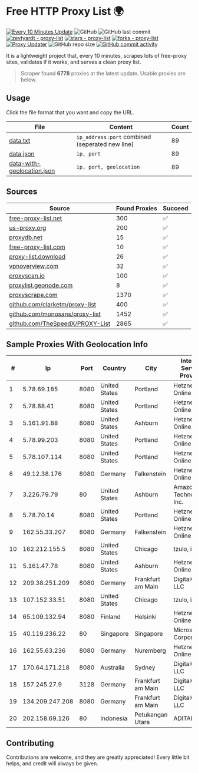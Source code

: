 
# Free HTTP Proxy List 🌍

[![Every 10 Minutes Update](https://github.com/mertguvencli/http-proxy-list/actions/workflows/main.yml/badge.svg?branch=main)](https://github.com/mertguvencli/http-proxy-list/actions/workflows/main.yml)
![GitHub](https://img.shields.io/github/license/mertguvencli/http-proxy-list)
![GitHub last commit](https://img.shields.io/github/last-commit/mertguvencli/http-proxy-list)
[![zevtyardt - proxy-list](https://img.shields.io/static/v1?label=zevtyardt&message=proxy-list&color=blue&logo=github)](https://github.com/zevtyardt/proxy-list "Go to GitHub repo")
[![stars - proxy-list](https://img.shields.io/github/stars/zevtyardt/proxy-list?style=social)](https://github.com/zevtyardt/proxy-list)
[![forks - proxy-list](https://img.shields.io/github/forks/zevtyardt/proxy-list?style=social)](https://github.com/zevtyardt/proxy-list)
[![Proxy Updater](https://github.com/zevtyardt/proxy-list/workflows/Proxy%20Updater/badge.svg)](https://github.com/zevtyardt/proxy-list/actions?query=workflow:"Proxy+Updater")
![GitHub repo size](https://img.shields.io/github/repo-size/zevtyardt/proxy-list)
[![GitHub commit activity](https://img.shields.io/github/commit-activity/m/zevtyardt/proxy-list?logo=commits)](https://github.com/zevtyardt/proxy-list/commits/main)

It is a lightweight project that, every 10 minutes, scrapes lots of free-proxy sites, validates if it works, and serves a clean proxy list.

> Scraper found **6778** proxies at the latest update. Usable proxies are below.

## Usage

Click the file format that you want and copy the URL.

|File|Content|Count|
|----|-------|-----|
|[data.txt](https://raw.githubusercontent.com/mertguvencli/http-proxy-list/main/proxy-list/data.txt)|`ip_address:port` combined (seperated new line)|89|
|[data.json](https://raw.githubusercontent.com/mertguvencli/http-proxy-list/main/proxy-list/data.json)|`ip, port`|89|
|[data-with-geolocation.json](https://raw.githubusercontent.com/mertguvencli/http-proxy-list/main/proxy-list/data-with-geolocation.json)|`ip, port, geolocation`|89|

## Sources

|Source|Found Proxies|Succeed|
|------|-------------|-------|
|[free-proxy-list.net](https://free-proxy-list.net)|300|✅|
|[us-proxy.org](https://www.us-proxy.org)|200|✅|
|[proxydb.net](http://proxydb.net)|15|✅|
|[free-proxy-list.com](https://free-proxy-list.com/?page=&port=&type%5B%5D=http&type%5B%5D=https&up_time=0&search=Search)|10|✅|
|[proxy-list.download](https://www.proxy-list.download/HTTP)|26|✅|
|[vpnoverview.com](https://vpnoverview.com/privacy/anonymous-browsing/free-proxy-servers)|32|✅|
|[proxyscan.io](https://www.proxyscan.io)|100|✅|
|[proxylist.geonode.com](https://proxylist.geonode.com/api/proxy-list?limit=300&page=1&sort_by=lastChecked&sort_type=desc&protocols=http,https)|8|✅|
|[proxyscrape.com](https://api.proxyscrape.com/v2/?request=displayproxies&protocol=http&timeout=10000&country=all&ssl=all&anonymity=all)|1370|✅|
|[github.com/clarketm/proxy-list](https://raw.githubusercontent.com/clarketm/proxy-list/master/proxy-list-raw.txt)|400|✅|
|[github.com/monosans/proxy-list](https://raw.githubusercontent.com/monosans/proxy-list/main/proxies/http.txt)|1452|✅|
|[github.com/TheSpeedX/PROXY-List](https://raw.githubusercontent.com/TheSpeedX/PROXY-List/master/http.txt)|2865|✅|


## Sample Proxies With Geolocation Info

|#|Ip|Port|Country|City|Internet Service Provider|
|-|--|----|-------|----|-------------------------|
|1|5.78.69.185|8080|United States|Portland|Hetzner Online GmbH|
|2|5.78.88.41|8080|United States|Portland|Hetzner Online GmbH|
|3|5.161.91.88|8080|United States|Ashburn|Hetzner Online GmbH|
|4|5.78.99.203|8080|United States|Portland|Hetzner Online GmbH|
|5|5.78.107.114|8080|United States|Portland|Hetzner Online GmbH|
|6|49.12.38.176|8080|Germany|Falkenstein|Hetzner Online GmbH|
|7|3.226.79.79|80|United States|Ashburn|Amazon Technologies Inc.|
|8|5.78.70.14|8080|United States|Portland|Hetzner Online GmbH|
|9|162.55.33.207|8080|Germany|Falkenstein|Hetzner Online GmbH|
|10|162.212.155.5|8080|United States|Chicago|tzulo, inc.|
|11|5.161.47.78|8080|United States|Ashburn|Hetzner Online GmbH|
|12|209.38.251.209|8080|Germany|Frankfurt am Main|DigitalOcean, LLC|
|13|107.152.33.51|8080|United States|Chicago|tzulo, inc.|
|14|65.109.132.94|8080|Finland|Helsinki|Hetzner Online GmbH|
|15|40.119.236.22|80|Singapore|Singapore|Microsoft Corporation|
|16|162.55.63.236|8080|Germany|Nuremberg|Hetzner Online GmbH|
|17|170.64.171.218|8080|Australia|Sydney|DigitalOcean, LLC|
|18|157.245.27.9|3128|Germany|Frankfurt am Main|DigitalOcean, LLC|
|19|134.209.247.208|8080|Germany|Frankfurt am Main|DigitalOcean, LLC|
|20|202.158.69.126|80|Indonesia|Petukangan Utara|ADITAMA6|



## Contributing

Contributions are welcome, and they are greatly appreciated! Every
little bit helps, and credit will always be given.

